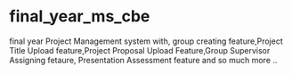# final_year_ms_cbe
final year Project Management system with, group creating feature,Project Title Upload feature,Project Proposal Upload Feature,Group Supervisor Assigning fetaure, Presentation Assessment feature and so much more ..

